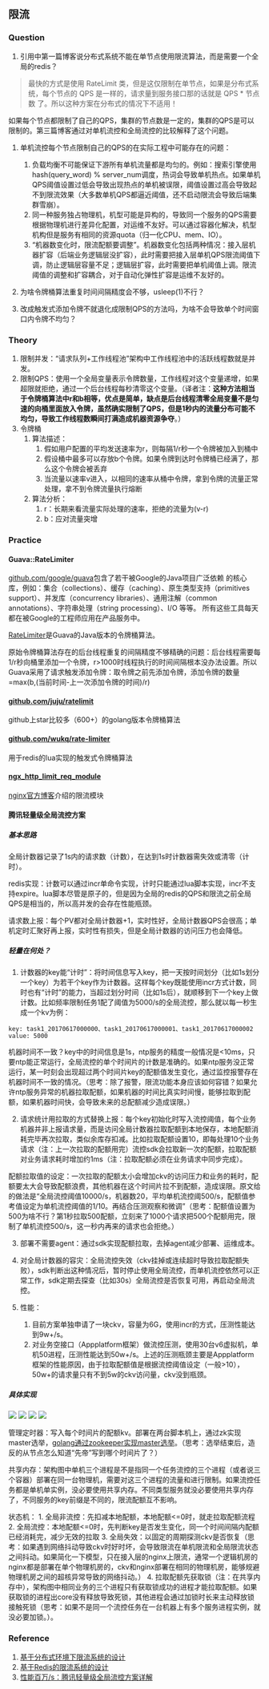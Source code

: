 ## 限流

### Question
1. 引用中第一篇博客说分布式系统不能在单节点使用限流算法，而是需要一个全局的redis？
>最快的方式是使用 RateLimit 类，但是这仅限制在单节点，如果是分布式系统，每个节点的 QPS 是一样的，请求量到服务接口那的话就是 QPS * 节点数 了。所以这种方案在分布式的情况下不适用！

如果每个节点都限制了自己的QPS，集群的节点数是一定的，集群的QPS是可以限制的。第三篇博客通过对单机流控和全局流控的比较解释了这个问题。

1. 单机流控每个节点限制自己的QPS的在实际工程中可能存在的问题：
    1. 负载均衡不可能保证下游所有单机流量都是均匀的。例如：搜索引擎使用hash(query_word) % server_num调度，热词会导致单机热点。如果单机QPS阈值设置过低会导致出现热点的单机被误限，阈值设置过高会导致起不到限流效果（大多数单机QPS都逼近阈值，还不启动限流会导致后端集群雪崩）。
    2. 同一种服务独占物理机，机型可能是异构的，导致同一个服务的QPS需要根据物理机进行差异化配置，对运维不友好。可以通过容器化解决，机型机构但是服务有相同的资源quota（归一化CPU、mem、IO）。
    3. “机器数变化时，限流配额要调整”。机器数变化包括两种情况：接入层机器扩容（后端业务逻辑层没扩容），此时需要把接入层单机QPS限流阈值下调，防止逻辑层容量不足；逻辑层扩容，此时需要把单机阈值上调。限流阈值的调整和扩容耦合，对于自动化弹性扩容是运维不友好的。

1. 为啥令牌桶算法重复时间间隔精度会不够，usleep(1)不行？
1. 改成触发式添加令牌不就退化成限制QPS的方法吗，为啥不会导致单个时间窗口内令牌不均匀？

### Theory
1. 限制并发：“请求队列+工作线程池”架构中工作线程池中的活跃线程数就是并发。
2. 限制QPS：使用一个全局变量表示令牌数量，工作线程对这个变量递增，如果超限就拒绝，通过一个后台线程每秒清零这个变量。（译者注：**这种方法相当于令牌桶算法中r和b相等，优点是简单，缺点是后台线程清零全局变量不是匀速的向桶里面放入令牌，虽然确实限制了QPS，但是1秒内的流量分布可能不均匀，导致工作线程数瞬间打满造成机器资源争夺**。）
3. 令牌桶
    1. 算法描述：
        1. 假如用户配置的平均发送速率为r，则每隔1/r秒一个令牌被加入到桶中
        2. 假设桶中最多可以存放b个令牌。如果令牌到达时令牌桶已经满了，那么这个令牌会被丢弃
        3. 当流量以速率v进入，以相同的速率从桶中令牌，拿到令牌的流量正常处理，拿不到令牌流量执行熔断
    1. 算法分析：
        1. r：长期来看流量实际处理的速率，拒绝的流量为(v-r)
        2. b：应对流量突增

### Practice
#### Guava::RateLimiter
[github.com/google/guava](https://github.com/google/guava)包含了若干被Google的Java项目广泛依赖 的核心库，例如：集合（collections）、缓存（caching）、原生类型支持（primitives support）、并发库（concurrency libraries）、通用注解（common annotations）、字符串处理（string processing）、I/O 等等。 所有这些工具每天都在被Google的工程师应用在产品服务中。

[RateLimiter](https://github.com/google/guava/blob/master/android/guava/src/com/google/common/util/concurrent/RateLimiter.java)是Guava的Java版本的令牌桶算法。

原始令牌桶算法存在的后台线程重复的间隔精度不够精确的问题：后台线程需要每1/r秒向桶里添加一个令牌，r>1000时线程执行的时间间隔根本没办法设置。所以Guava采用了请求触发添加令牌：取令牌之前先添加令牌，添加令牌的数量=max(b,(当前时间-上一次添加令牌的时间)/r)

#### [github.com/juju/ratelimit](https://github.com/juju/ratelimit)
github上star比较多（600+）的golang版本令牌桶算法

#### [github.com/wukq/rate-limiter](https://github.com/wukq/rate-limiter)
用于redis的lua实现的触发式令牌桶算法

#### [ngx_http_limit_req_module](http://nginx.org/en/docs/http/ngx_http_limit_req_module.html)
[nginx官方博客](https://www.nginx.com/blog/rate-limiting-nginx/)介绍的限流模块

#### 腾讯轻量级全局流控方案
##### 基本思路
全局计数器记录了1s内的请求数（计数），在达到1s时计数器需失效或清零（计时）。

redis实现：计数可以通过incr单命令实现，计时只能通过lua脚本实现，incr不支持expire。lua脚本尽管是原子的，但是因为全局的redis的QPS和限流之前全局QPS是相当的，所以高并发的会存在性能瓶颈。

请求数上报：每个PV都对全局计数器+1，实时性好，全局计数器QPS会很高；单机定时汇聚好再上报，实时性有损失，但是全局计数器的访问压力也会降低。

##### 轻量在何处？
1. 计数器的key能“计时”：将时间信息写入key，把一天按时间划分（比如1s划分一个key）为若干个key作为计数器。这样每个key既能使用incr方式计数，同时也有“计时”的能力，当超过划分时间（比如1s后），就顺移到下一个key上做计数。比如频率限制任务1配了阈值为5000/s的全局流控，那么就以每一秒生成一个kv为例：
```
key: task1_20170617000000、task1_20170617000001、task1_20170617000002
value: 5000
```

机器时间不一致？key中的时间信息是1s，ntp服务的精度一般情况是<10ms，只要ntp能正常运行，全局流控的单个时间片的计数是准确的。如果ntp服务没正常运行，某一时刻会出现超过两个时间片key的配额值发生变化，通过监控报警存在机器时间不一致的情况。（思考：除了报警，限流功能本身应该如何容错？如果允许ntp服务异常的机器拉取配额，如果机器的时间比真实时间慢，能够拉取到配额，如果机器时间快，会导致未来的总配额减少造成误限。）

2. 请求统计用拉取的方式替换上报：每个key初始化时写入流控阈值，每个业务机器并非上报请求量，而是访问全局计数器拉取配额到本地保存，本地配额消耗完毕再次拉取，类似余库存扣减。比如拉取配额设置10，即每处理10个业务请求（注：上一次拉取的配额用完）流控sdk会拉取新一次的配额，拉取配额对业务请求耗时增加约1ms（注：拉取配额必须在业务请求中同步完成）。

配额拉取值的设定：一次拉取的配额太小会增加ckv的访问压力和业务的耗时，配额要太大会导致配额浪费，其他机器在这个时间片拉不到配额，造成误限。原文给的做法是“全局流控阈值10000/s，机器数20，平均单机流控阈500/s，配额值参考值设定为单机流控阈值的1/10。再结合压测观察和微调”（思考：配额值设置为500为啥不行？第1秒拉取500配额，立刻来了1000个请求把500个配额用完，限制了单机流控500/s，这一秒内再来的请求也会拒绝。）

3. 部署不需要agent：通过sdk实现配额拉取，去掉agent减少部署、运维成本。

4. 对全局计数器的容灾：全局流控失效（ckv挂掉或连续超时导致拉取配额失败），sdk判断出这种情况后，暂时停止使用全局流控，而单机流控依然可以正常工作，sdk定期去探查（比如30s）全局流控是否恢复可用，再启动全局流控。

5. 性能：
    1. 目前方案单独申请了一块ckv，容量为6G，使用incr的方式，压测性能达到9w+/s。
    2. 对业务空接口（Appplatform框架）做流控压测，使用30台v6虚拟机，单机50进程，压测性能达到50w+/s。上述的压测瓶颈主要是Appplatform框架的性能原因，由于拉取配额值是根据流控阈值设定（一般>10），50w+的请求量只有不到5w的ckv访问量，ckv没到瓶颈。

##### 具体实现
![](限流/LabImage_583a04fc931d598831ae45bbe752473e.jpg)
![](限流/LabImage_7ade2ffed549b294e05a045e720dd836.png)
![](限流/LabImage_1ef8bf2393c26dd8d018bdcfb498b3bc.png)
![](限流/LabImage_625888d97d542430350f99e10e9cc31b.jpg)

管理定时器：写入每个时间片的配额kv。部署在两台脚本机上，通过zk实现master选举，[golang通过zookeeper实现master选举](https://blog.csdn.net/u013235478/article/details/70158522)。（思考：选举结束后，造反的从节点怎么知道“先帝”写到哪个时间片了？）

共享内存：架构图中单机三个进程是不是指同一个任务流控的三个进程（或者说三个容器）部署在同一台物理机，需要对这三个进程的流量和进行限制。如果流控任务都是单机单实例，没必要使用共享内存。不同类型服务就没必要使用共享内存了，不同服务的key前缀是不同的，限流配额互不影响。

状态机：
    1. 全局非流控：先扣减本地配额，本地配额<=0时，就走拉取配额流程
    2. 全局流控：本地配额<=0时，先判断key是否发生变化，同一个时间间隔内配额已经消耗完，减少无效的拉取
    3. 全局失效：以固定的周期探测ckv是否恢复（思考：如果遇到网络抖动导致ckv时好时坏，会导致限流在单机限流和全局限流状态之间抖动。如果简化一下模型，只在接入层的nginx上限流，通常一个逻辑机房的nginx都是部署在单个物理机房的，ckv和nginx部署在相同的物理机房，能够规避物理机房之间的超核异常导致的网络抖动。）
    4. 拉取配额先获取锁（注：在共享内存中），架构图中相同业务的三个进程只有获取锁成功的进程才能拉取配额。如果获取锁的进程出core没有释放导致死锁，其他进程会通过加锁时长来主动释放锁接触死锁（思考：如果不是同一个流控任务在一台机器上有多个服务进程实例，就没必要加锁。）。

### Reference
1. [基于分布式环境下限流系统的设计](https://zhuanlan.zhihu.com/p/31484931?comefrom=http://blogread.cn/news/)
2. [基于Redis的限流系统的设计](https://mp.weixin.qq.com/s/ewjGZCgc_TUhiZIINCLfbg)
3. [性能百万/s：腾讯轻量级全局流控方案详解](http://wetest.qq.com/lab/view/320.html)